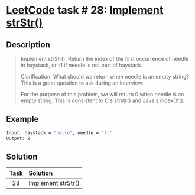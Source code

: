 # [LeetCode][leetcode] task # 28: [Implement strStr()][task]

Description
-----------

> Implement strStr().
> Return the index of the first occurrence of needle in haystack,
> or -1 if needle is not part of haystack.
> 
> Clarification:
> What should we return when needle is an empty string?
> This is a great question to ask during an interview.
> 
> For the purpose of this problem,
> we will return 0 when needle is an empty string.
> This is consistent to C's strstr() and Java's indexOf().

Example
-------

```sh
Input: haystack = "hello", needle = "ll"
Output: 2
```

Solution
--------

| Task | Solution |
| :------: | :------ |
| 28 | [Implement strStr()][solution] |


[leetcode]: <http://leetcode.com/>
[task]: <https://leetcode.com/problems/implement-strstr>
[solution]: <https://github.com/wellaxis/witalis-jkit/blob/main/module/tasks/src/main/java/com/witalis/jkit/tasks/core/task/leetcode/p28/option/Practice.java>
